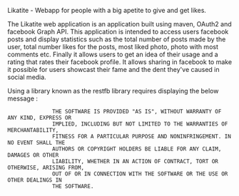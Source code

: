 Likatite - Webapp for people with a big apetite to give and get likes.

The Likatite web application is an application built using maven, OAuth2 and facebook Graph API. This application is intended to access users facebook posts and display statistics such as the total number of posts made by the user, total number likes for the posts, most liked photo, photo with most comments etc. Finally it allows users to get an idea of their usage and a rating that rates their facebook profile. It allows sharing in facebook to make it possible for users showcast their fame and the dent they've caused in social media.


Using a library known as the restfb library requires displaying the below message :


                  THE SOFTWARE IS PROVIDED "AS IS", WITHOUT WARRANTY OF ANY KIND, EXPRESS OR
                  IMPLIED, INCLUDING BUT NOT LIMITED TO THE WARRANTIES OF MERCHANTABILITY,
                  FITNESS FOR A PARTICULAR PURPOSE AND NONINFRINGEMENT. IN NO EVENT SHALL THE
                  AUTHORS OR COPYRIGHT HOLDERS BE LIABLE FOR ANY CLAIM, DAMAGES OR OTHER
                  LIABILITY, WHETHER IN AN ACTION OF CONTRACT, TORT OR OTHERWISE, ARISING FROM,
                  OUT OF OR IN CONNECTION WITH THE SOFTWARE OR THE USE OR OTHER DEALINGS IN
                  THE SOFTWARE.

